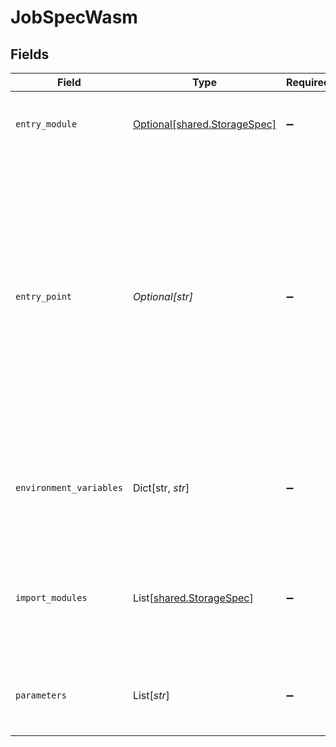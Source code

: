 # JobSpecWasm


## Fields

| Field                                                                                                                                                                                                                                    | Type                                                                                                                                                                                                                                     | Required                                                                                                                                                                                                                                 | Description                                                                                                                                                                                                                              |
| ---------------------------------------------------------------------------------------------------------------------------------------------------------------------------------------------------------------------------------------- | ---------------------------------------------------------------------------------------------------------------------------------------------------------------------------------------------------------------------------------------- | ---------------------------------------------------------------------------------------------------------------------------------------------------------------------------------------------------------------------------------------- | ---------------------------------------------------------------------------------------------------------------------------------------------------------------------------------------------------------------------------------------- |
| `entry_module`                                                                                                                                                                                                                           | [Optional[shared.StorageSpec]](../../models/shared/storagespec.md)                                                                                                                                                                       | :heavy_minus_sign:                                                                                                                                                                                                                       | The module that contains the WASM code to start running.                                                                                                                                                                                 |
| `entry_point`                                                                                                                                                                                                                            | *Optional[str]*                                                                                                                                                                                                                          | :heavy_minus_sign:                                                                                                                                                                                                                       | The name of the function in the EntryModule to call to run the job. For<br/>WASI jobs, this will always be `_start`, but jobs can choose to call<br/>other WASM functions instead. The EntryPoint must be a zero-parameter<br/>zero-result function. |
| `environment_variables`                                                                                                                                                                                                                  | Dict[str, *str*]                                                                                                                                                                                                                         | :heavy_minus_sign:                                                                                                                                                                                                                       | The variables available in the environment of the running program.                                                                                                                                                                       |
| `import_modules`                                                                                                                                                                                                                         | List[[shared.StorageSpec](../../models/shared/storagespec.md)]                                                                                                                                                                           | :heavy_minus_sign:                                                                                                                                                                                                                       | TODO #880: Other WASM modules whose exports will be available as imports<br/>to the EntryModule.                                                                                                                                         |
| `parameters`                                                                                                                                                                                                                             | List[*str*]                                                                                                                                                                                                                              | :heavy_minus_sign:                                                                                                                                                                                                                       | The arguments supplied to the program (i.e. as ARGV).                                                                                                                                                                                    |